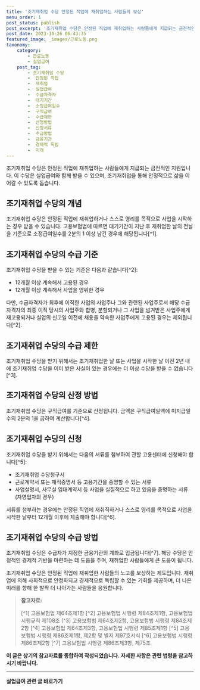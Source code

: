 ```yaml
---
title: '조기재취업 수당 안정된 직업에 재취업하는 사람들의 보상'
menu_order: 1
post_status: publish
post_excerpt: '조기재취업 수당은 안정된 직업에 재취업하는 사람들에게 지급되는 금전적인 지원입니다. 이 수당은 실업급여와 함께 받을 수 있으며, 조기재취업을 통해 안정적으로 삶을 이어갈 수 있도록 돕습니다.'
post_date: 2023-10-26 06:43:35
featured_image: _images/근로노동.png
taxonomy:
    category:
        - 근로노동
        - 실업급여
    post_tag:
        - 조기재취업 수당
        -  안정된 직업
        -  재취업
        -  실업급여
        -  수급자격자
        -  대기기간
        -  소정급여일수
        -  구직급여
        -  수급제한
        -  산정방법
        -  신청서류
        -  수급방법
        -  금융기관
        -  경제적 독립
        -  미래
---
```




조기재취업 수당은 안정된 직업에 재취업하는 사람들에게 지급되는 금전적인 지원입니다. 이 수당은 실업급여와 함께 받을 수 있으며, 조기재취업을 통해 안정적으로 삶을 이어갈 수 있도록 돕습니다.

## 조기재취업 수당의 개념

조기재취업 수당은 안정된 직업에 재취업하거나 스스로 영리를 목적으로 사업을 시작하는 경우 받을 수 있습니다. 고용보험법에 따르면 대기기간이 지난 후 재취업한 날의 전날을 기준으로 소정급여일수를 2분의 1 이상 남긴 경우에 해당됩니다[^1].

## 조기재취업 수당의 수급 기준

조기재취업 수당을 받을 수 있는 기준은 다음과 같습니다[^2]:
- 12개월 이상 계속해서 고용된 경우
- 12개월 이상 계속해서 사업을 영위한 경우

다만, 수급자격자가 최후에 이직한 사업의 사업주나 그와 관련된 사업주로서 해당 수급자격자의 최종 이직 당시의 사업주와 합병, 분할되거나 그 사업을 넘겨받은 사업주에게 재고용되거나 실업의 신고일 이전에 채용을 약속한 사업주에게 고용된 경우는 제외됩니다[^2].

## 조기재취업 수당의 수급 제한

조기재취업 수당을 받기 위해서는 조기재취업한 날 또는 사업을 시작한 날 이전 2년 내에 조기재취업 수당을 이미 받은 사실이 있는 경우에는 더 이상 수당을 받을 수 없습니다[^3].

## 조기재취업 수당의 산정 방법

조기재취업 수당은 구직급여를 기준으로 산정됩니다. 금액은 구직급여일액에 미지급일수의 2분의 1을 곱하여 계산합니다[^4].

## 조기재취업 수당의 신청

조기재취업 수당을 받기 위해서는 다음의 서류를 첨부하여 관할 고용센터에 신청해야 합니다[^5]:
- 조기재취업 수당청구서
- 근로계약서 또는 재직증명서 등 고용기간을 증명할 수 있는 서류
- 사업설명서, 사무실 임대계약서 등 사업을 실질적으로 하고 있음을 증명하는 서류(자영업자의 경우)

서류를 첨부하는 경우에는 안정된 직업에 재취직하거나 스스로 영리를 목적으로 사업을 시작한 날부터 12개월 이후에 제출해야 합니다[^6].

## 조기재취업 수당의 수급 방법

조기재취업 수당은 수급자가 지정한 금융기관의 계좌로 입금됩니다[^7]. 해당 수당은 안정적인 경제적 기반을 마련하는 데 도움을 주며, 재취업한 사람들에게 큰 도움이 됩니다.

조기재취업 수당은 안정된 직업에 재취업한 사람들의 노고를 보상하는 제도입니다. 재취업에 의해 사회적으로 안정화되고 경제적으로 독립할 수 있는 기회를 제공하며, 더 나은 미래를 향해 한 발짝 더 나아가는 사람들을 응원합니다.

> **참고자료:**
>
> [^1] 고용보험법 제64조제1항
> [^2] 고용보험법 시행령 제84조제1항, 고용보험법 시행규칙 제108조
> [^3] 고용보험법 제64조제2항, 고용보험법 시행령 제84조제2항
> [^4] 고용보험법 제64조제3항, 고용보험법 시행령 제85조제1항
> [^5] 고용보험법 시행령 제86조제1항, 제2항 및 별지 제97호서식
> [^6] 고용보험법 시행령 제86조제2항
> [^7] 고용보험법 시행령 제86조제3항, 제75조

**이 글은 상기의 참고자료를 종합하여 작성되었습니다. 자세한 사항은 관련 법령을 참고하시기 바랍니다.**
<!-- wp:separator -->
<hr class="wp-block-separator has-alpha-channel-opacity"/>
<!-- /wp:separator -->

<!-- wp:group {"backgroundColor":"base","layout":{"type":"constrained"}} -->
<div class="wp-block-group has-base-background-color has-background"><!-- wp:paragraph {"align":"center","fontSize":"medium"} -->
<p class="has-text-align-center has-large-font-size"><strong>실업급여 관련 글 바로가기</strong></p>
<!-- /wp:paragraph -->


<!-- wp:latest-posts {"categories":[{"id":10977,"count":19,"description":"","link":"https://uknowlaw.com/category/%ec%8b%a4%ec%97%85%ea%b8%89%ec%97%ac/","name":"실업급여","slug":"실업급여","taxonomy":"category","parent":0,"meta":[],"_links":{"self":[{"href":"https://uknowlaw.com/wp-json/wp/v2/categories/10977"}],"collection":[{"href":"https://uknowlaw.com/wp-json/wp/v2/categories"}],"about":[{"href":"https://uknowlaw.com/wp-json/wp/v2/taxonomies/category"}],"wp:post_type":[{"href":"https://uknowlaw.com/wp-json/wp/v2/posts?categories=10977"}],"curies":[{"name":"wp","href":"https://api.w.org/{rel}","templated":true}]}}],"postsToShow":100,"excerptLength":28,"postLayout":"grid","columns":2,"featuredImageAlign":"left","featuredImageSizeSlug":"large","fontSize":18px} /--></div>
<!-- /wp:group -->